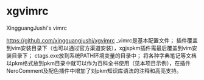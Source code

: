 ﻿# xgvimrc
XingguangJushi's vimrc

https://github.com/xingguangjushi/xgvimrc
_vimrc是基本配置文件；
插件覆盖到vim安装目录下（也可以通过官方渠道安装），xgjspkm插件需最后覆盖到vim安装目录下；
ctags.exe放到系统PATH环境变量的目录中；
将各种字典笔记等文档以pkm格式放到pkm目录中就可以作为百科全书使用（见本项目示例），在插件NeroComment及配色插件中增加了对pkm知识库语法的注释和高亮支持。
